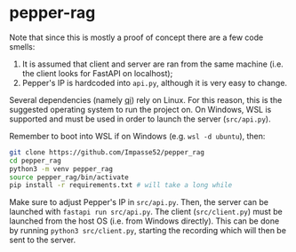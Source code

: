 # pepper-rag

Note that since this is mostly a proof of concept there are a few code smells:
1. It is assumed that client and server are ran from the same machine (i.e. the client looks for FastAPI on localhost);
2. Pepper's IP is hardcoded into `api.py`, although it is very easy to change.

Several dependencies (namely [qi](https://pypi.org/project/qi/)) rely on Linux. For this reason, this is the suggested operating system to run the project on. On Windows, WSL is supported and must be used in order to launch the server (`src/api.py`). 

Remember to boot into WSL if on Windows (e.g. `wsl -d ubuntu`), then:
```bash
git clone https://github.com/Impasse52/pepper_rag
cd pepper_rag
python3 -m venv pepper_rag
source pepper_rag/bin/activate
pip install -r requirements.txt # will take a long while
```


Make sure to adjust Pepper's IP in `src/api.py`. Then, the server can be launched with `fastapi run src/api.py`. The client (`src/client.py`) must be launched from the host OS (i.e. from Windows directly). This can be done by running `python3 src/client.py`, starting the recording which will then be sent to the server.
